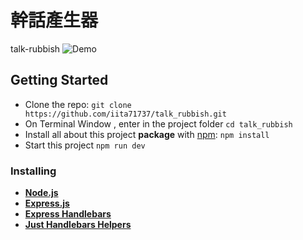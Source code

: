 # 幹話產生器
talk-rubbish
![Demo](https://github.com/iita71737/restaurant_list/blob/master/public/image/talkrubbish.PNG)

## Getting Started
- Clone the repo: `git clone https://github.com/iita71737/talk_rubbish.git`
- On Terminal Window , enter in the project folder `cd talk_rubbish`
- Install all about this project **package** with [npm](https://www.npmjs.com/): `npm install` 
- Start this project `npm run dev `


### Installing

- __[Node.js](https://nodejs.org/en/)__ 
- __[Express.js](https://www.npmjs.com/package/express)__ 
- __[Express Handlebars](https://www.npmjs.com/package/express-handlebars)__
- __[Just Handlebars Helpers](https://www.npmjs.com/package/just-handlebars-helpers)__


